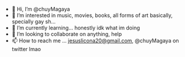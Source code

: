 - 👋 Hi, I’m @chuyMagaya
- 👀 I’m interested in music, movies, books, all forms of art basically, specially gay sh...
- 🌱 I’m currently learning... honestly idk what im doing
- 💞️ I’m looking to collaborate on anything, help
- 📫 How to reach me ... jesuslicona20@gmail.com, @chuyMagaya on twitter lmao

<!---
chuyMagaya/chuyMagaya is a ✨ special ✨ repository because its `README.md` (this file) appears on your GitHub profile.
You can click the Preview link to take a look at your changes.
--->
